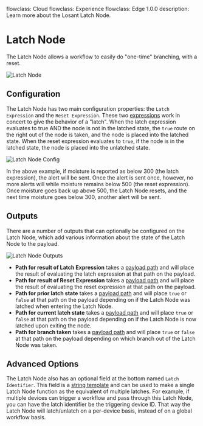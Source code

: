flowclass: Cloud
flowclass: Experience
flowclass: Edge 1.0.0
description: Learn more about the Losant Latch Node.

# Latch Node

The Latch Node allows a workflow to easily do "one-time" branching, with a reset.

![Latch Node](/images/workflows/logic/latch-node.png "Latch Node")

## Configuration

The Latch Node has two main configuration properties: the `Latch Expression` and the `Reset Expression`. These two [expressions](/workflows/accessing-payload-data/#expressions) work in concert to give the behavior of a "latch". When the latch expression evaluates to true AND the node is not in the latched state, the `true` route on the right out of the node is taken, and the node is placed into the latched state. When the reset expression evaluates to `true`, if the node is in the latched state, the node is placed into the unlatched state.

![Latch Node Config](/images/workflows/logic/latch-node-config.png "Latch Node Config")

In the above example, if moisture is reported as below 300 (the latch expression), the alert will be sent. Once the alert is sent once, however, no more alerts will while moisture remains below 500 (the reset expression). Once moisture goes back up above 500, the Latch Node resets, and the next time moisture goes below 300, another alert will be sent.

## Outputs

There are a number of outputs that can optionally be configured on the Latch Node, which add various information about the state of the Latch Node to the payload.

![Latch Node Outputs](/images/workflows/logic/latch-node-outputs.png "Latch Node Outputs")

* **Path for result of Latch Expression** takes a [payload path](/workflows/accessing-payload-data/#payload-paths) and will place the result of evaluating the latch expression at that path on the payload.
* **Path for result of Reset Expression** takes a [payload path](/workflows/accessing-payload-data/#payload-paths) and will place the result of evaluating the reset expression at that path on the payload.
* **Path for prior latch state** takes a [payload path](/workflows/accessing-payload-data/#payload-paths) and will place `true` or `false` at that path on the payload depending on if the Latch Node was latched when entering the Latch Node.
* **Path for current latch state** takes a [payload path](/workflows/accessing-payload-data/#payload-paths) and will place `true` or `false` at that path on the payload depending on if the Latch Node is now latched upon exiting the node.
* **Path for branch taken** takes a [payload path](/workflows/accessing-payload-data/#payload-paths) and will place `true` or `false` at that path on the payload depending on which branch out of the Latch Node was taken.

## Advanced Options

The Latch Node also has an optional field at the bottom named `Latch Identifier`. This field is a [string template](/workflows/accessing-payload-data/#string-templates) and can be used to make a single Latch Node function as the equivalent of multiple latches. For example, if multiple devices can trigger a workflow and pass through this Latch Node, you can have the latch identifier be the triggering device ID. That way the Latch Node will latch/unlatch on a per-device basis, instead of on a global workflow basis.

